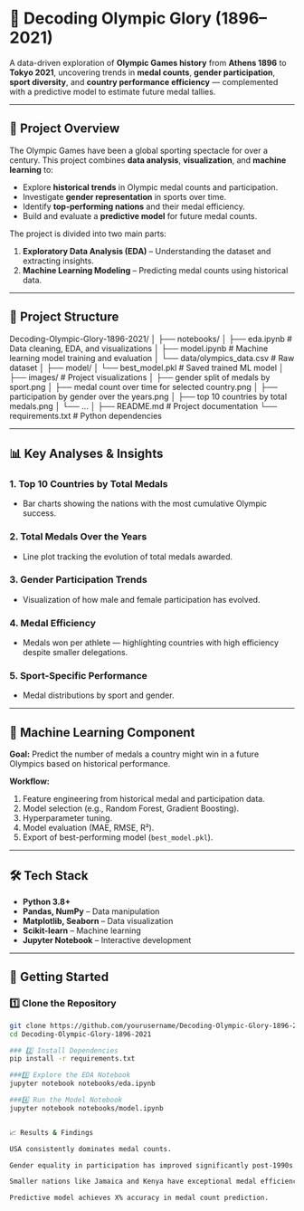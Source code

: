 # 🏅 Decoding Olympic Glory (1896–2021)

A data-driven exploration of **Olympic Games history** from **Athens 1896** to **Tokyo 2021**, uncovering trends in **medal counts**, **gender participation**, **sport diversity**, and **country performance efficiency** — complemented with a predictive model to estimate future medal tallies.

---

## 📌 Project Overview

The Olympic Games have been a global sporting spectacle for over a century. This project combines **data analysis**, **visualization**, and **machine learning** to:

- Explore **historical trends** in Olympic medal counts and participation.
- Investigate **gender representation** in sports over time.
- Identify **top-performing nations** and their medal efficiency.
- Build and evaluate a **predictive model** for future medal counts.

The project is divided into two main parts:
1. **Exploratory Data Analysis (EDA)** – Understanding the dataset and extracting insights.
2. **Machine Learning Modeling** – Predicting medal counts using historical data.

---

## 📂 Project Structure
Decoding-Olympic-Glory-1896-2021/
│
├── notebooks/
│ ├── eda.ipynb # Data cleaning, EDA, and visualizations
│ ├── model.ipynb # Machine learning model training and evaluation
│ └── data/olympics_data.csv # Raw dataset
│
├── model/
│ └── best_model.pkl # Saved trained ML model
│
├── images/ # Project visualizations
│ ├── gender split of medals by sport.png
│ ├── medal count over time for selected country.png
│ ├── participation by gender over the years.png
│ ├── top 10 countries by total medals.png
│ └── ...
│
├── README.md # Project documentation
└── requirements.txt # Python dependencies


---

## 📊 Key Analyses & Insights

### 1. **Top 10 Countries by Total Medals**
- Bar charts showing the nations with the most cumulative Olympic success.

### 2. **Total Medals Over the Years**
- Line plot tracking the evolution of total medals awarded.

### 3. **Gender Participation Trends**
- Visualization of how male and female participation has evolved.

### 4. **Medal Efficiency**
- Medals won per athlete — highlighting countries with high efficiency despite smaller delegations.

### 5. **Sport-Specific Performance**
- Medal distributions by sport and gender.

---

## 🤖 Machine Learning Component

**Goal:** Predict the number of medals a country might win in a future Olympics based on historical performance.

**Workflow:**
1. Feature engineering from historical medal and participation data.
2. Model selection (e.g., Random Forest, Gradient Boosting).
3. Hyperparameter tuning.
4. Model evaluation (MAE, RMSE, R²).
5. Export of best-performing model (`best_model.pkl`).

---

## 🛠 Tech Stack

- **Python 3.8+**
- **Pandas, NumPy** – Data manipulation
- **Matplotlib, Seaborn** – Data visualization
- **Scikit-learn** – Machine learning
- **Jupyter Notebook** – Interactive development

---

## 🚀 Getting Started

### 1️⃣ Clone the Repository
```bash
git clone https://github.com/yourusername/Decoding-Olympic-Glory-1896-2021.git
cd Decoding-Olympic-Glory-1896-2021

### 2️⃣ Install Dependencies
pip install -r requirements.txt

###3️⃣ Explore the EDA Notebook
jupyter notebook notebooks/eda.ipynb

###4️⃣ Run the Model Notebook
jupyter notebook notebooks/model.ipynb


📈 Results & Findings

USA consistently dominates medal counts.

Gender equality in participation has improved significantly post-1990s.

Smaller nations like Jamaica and Kenya have exceptional medal efficiency.

Predictive model achieves X% accuracy in medal count prediction.


